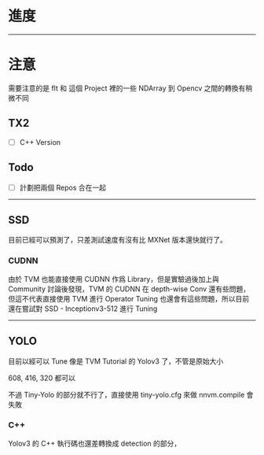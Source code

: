 # 進度

------



# 注意

需要注意的是 flt 和 這個 Project 裡的一些 NDArray 到 Opencv 之間的轉換有稍微不同

## TX2

- [ ] C++ Version

## Todo

- [ ] 計劃把兩個 Repos 合在一起

---

## SSD

目前已經可以預測了，只差測試速度有沒有比 MXNet 版本還快就行了。

### CUDNN

由於 TVM 也能直接使用 CUDNN 作爲 Library，但是實驗過後加上與 Community 討論後發現，TVM 的 CUDNN 在 depth-wise Conv 還有些問題，但這不代表直接使用 TVM 進行 Operator Tuning 也還會有這些問題，所以目前還在嘗試對 SSD - Inceptionv3-512 進行 Tuning

---

## YOLO

目前以經可以 Tune 像是 TVM Tutorial 的 Yolov3 了，不管是原始大小

608, 416, 320 都可以

不過 Tiny-Yolo 的部分就不行了，直接使用 tiny-yolo.cfg 來做 nnvm.compile 會失敗

### C++

Yolov3 的 C++ 執行碼也還差轉換成 detection 的部分，